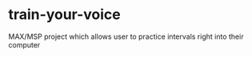 # train-your-voice
MAX/MSP project which allows user to practice intervals right into their computer

